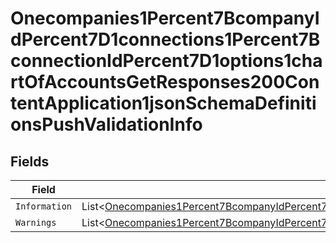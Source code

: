 # Onecompanies1Percent7BcompanyIdPercent7D1connections1Percent7BconnectionIdPercent7D1options1chartOfAccountsGetResponses200ContentApplication1jsonSchemaDefinitionsPushValidationInfo


## Fields

| Field                                                                                                                                                                                                                                                                                                                                                                                                       | Type                                                                                                                                                                                                                                                                                                                                                                                                        | Required                                                                                                                                                                                                                                                                                                                                                                                                    | Description                                                                                                                                                                                                                                                                                                                                                                                                 |
| ----------------------------------------------------------------------------------------------------------------------------------------------------------------------------------------------------------------------------------------------------------------------------------------------------------------------------------------------------------------------------------------------------------- | ----------------------------------------------------------------------------------------------------------------------------------------------------------------------------------------------------------------------------------------------------------------------------------------------------------------------------------------------------------------------------------------------------------- | ----------------------------------------------------------------------------------------------------------------------------------------------------------------------------------------------------------------------------------------------------------------------------------------------------------------------------------------------------------------------------------------------------------- | ----------------------------------------------------------------------------------------------------------------------------------------------------------------------------------------------------------------------------------------------------------------------------------------------------------------------------------------------------------------------------------------------------------- |
| `Information`                                                                                                                                                                                                                                                                                                                                                                                               | List<[Onecompanies1Percent7BcompanyIdPercent7D1connections1Percent7BconnectionIdPercent7D1options1chartOfAccountsGetResponses200ContentApplication1jsonSchemaDefinitionsPushFieldValidation](../../models/shared/Onecompanies1Percent7BcompanyIdPercent7D1connections1Percent7BconnectionIdPercent7D1options1chartOfAccountsGetResponses200ContentApplication1jsonSchemaDefinitionsPushFieldValidation.md)> | :heavy_minus_sign:                                                                                                                                                                                                                                                                                                                                                                                          | N/A                                                                                                                                                                                                                                                                                                                                                                                                         |
| `Warnings`                                                                                                                                                                                                                                                                                                                                                                                                  | List<[Onecompanies1Percent7BcompanyIdPercent7D1connections1Percent7BconnectionIdPercent7D1options1chartOfAccountsGetResponses200ContentApplication1jsonSchemaDefinitionsPushFieldValidation](../../models/shared/Onecompanies1Percent7BcompanyIdPercent7D1connections1Percent7BconnectionIdPercent7D1options1chartOfAccountsGetResponses200ContentApplication1jsonSchemaDefinitionsPushFieldValidation.md)> | :heavy_minus_sign:                                                                                                                                                                                                                                                                                                                                                                                          | N/A                                                                                                                                                                                                                                                                                                                                                                                                         |